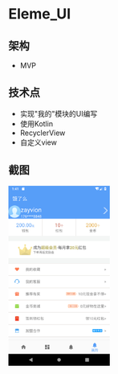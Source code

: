 # Eleme_UI

## 架构
- MVP

##  技术点
- 实现"我的"模块的UI编写
- 使用Kotlin
- RecyclerView
- 自定义view

## 截图
<img src="https://github.com/zayvion/eleme-UI/raw/master/app/src/img/img1.png" height="40%" width="40%" />
